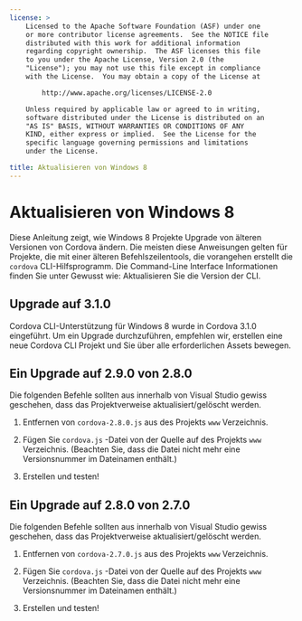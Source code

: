 ```yaml
---
license: >
    Licensed to the Apache Software Foundation (ASF) under one
    or more contributor license agreements.  See the NOTICE file
    distributed with this work for additional information
    regarding copyright ownership.  The ASF licenses this file
    to you under the Apache License, Version 2.0 (the
    "License"); you may not use this file except in compliance
    with the License.  You may obtain a copy of the License at

        http://www.apache.org/licenses/LICENSE-2.0

    Unless required by applicable law or agreed to in writing,
    software distributed under the License is distributed on an
    "AS IS" BASIS, WITHOUT WARRANTIES OR CONDITIONS OF ANY
    KIND, either express or implied.  See the License for the
    specific language governing permissions and limitations
    under the License.

title: Aktualisieren von Windows 8
---
```


# Aktualisieren von Windows 8

Diese Anleitung zeigt, wie Windows 8 Projekte Upgrade von älteren Versionen von Cordova ändern. Die meisten diese Anweisungen gelten für Projekte, die mit einer älteren Befehlszeilentools, die vorangehen erstellt die `cordova` CLI-Hilfsprogramm. Die Command-Line Interface Informationen finden Sie unter Gewusst wie: Aktualisieren Sie die Version der CLI.

## Upgrade auf 3.1.0

Cordova CLI-Unterstützung für Windows 8 wurde in Cordova 3.1.0 eingeführt. Um ein Upgrade durchzuführen, empfehlen wir, erstellen eine neue Cordova CLI Projekt und Sie über alle erforderlichen Assets bewegen.

## Ein Upgrade auf 2.9.0 von 2.8.0

Die folgenden Befehle sollten aus innerhalb von Visual Studio gewiss geschehen, dass das Projektverweise aktualisiert/gelöscht werden.

1.  Entfernen von `cordova-2.8.0.js` aus des Projekts `www` Verzeichnis.

2.  Fügen Sie `cordova.js` -Datei von der Quelle auf des Projekts `www` Verzeichnis. (Beachten Sie, dass die Datei nicht mehr eine Versionsnummer im Dateinamen enthält.)

3.  Erstellen und testen!

## Ein Upgrade auf 2.8.0 von 2.7.0

Die folgenden Befehle sollten aus innerhalb von Visual Studio gewiss geschehen, dass das Projektverweise aktualisiert/gelöscht werden.

1.  Entfernen von `cordova-2.7.0.js` aus des Projekts `www` Verzeichnis.

2.  Fügen Sie `cordova.js` -Datei von der Quelle auf des Projekts `www` Verzeichnis. (Beachten Sie, dass die Datei nicht mehr eine Versionsnummer im Dateinamen enthält.)

3.  Erstellen und testen!